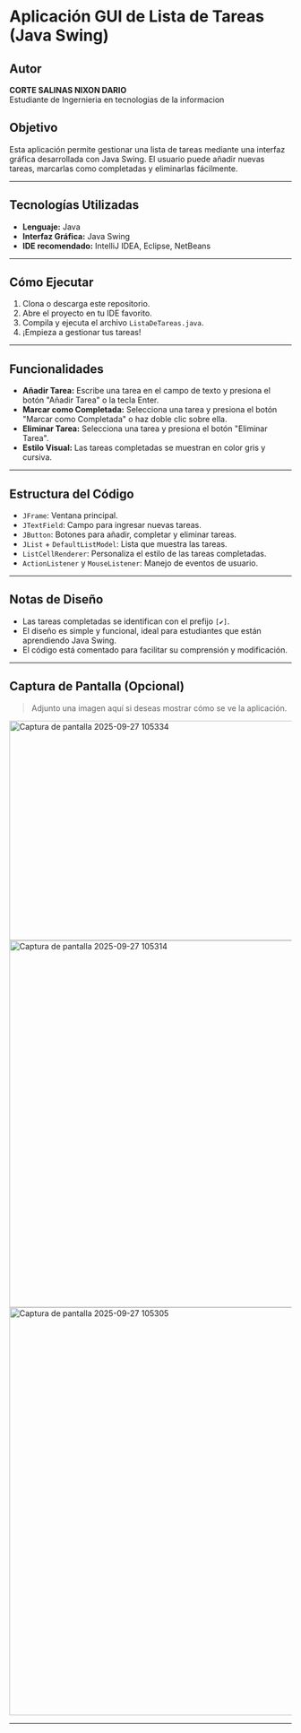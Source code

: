 # Aplicación GUI de Lista de Tareas (Java Swing)

## Autor

**CORTE SALINAS NIXON DARIO**  
Estudiante de Ingernieria en tecnologias de la informacion


## Objetivo

Esta aplicación permite gestionar una lista de tareas mediante una interfaz gráfica desarrollada con Java Swing. El usuario puede añadir nuevas tareas, marcarlas como completadas y eliminarlas fácilmente.

---

## Tecnologías Utilizadas

- **Lenguaje:** Java
- **Interfaz Gráfica:** Java Swing
- **IDE recomendado:** IntelliJ IDEA, Eclipse, NetBeans

---

## Cómo Ejecutar

1. Clona o descarga este repositorio.
2. Abre el proyecto en tu IDE favorito.
3. Compila y ejecuta el archivo `ListaDeTareas.java`.
4. ¡Empieza a gestionar tus tareas!

---

## Funcionalidades

- **Añadir Tarea:** Escribe una tarea en el campo de texto y presiona el botón "Añadir Tarea" o la tecla Enter.
- **Marcar como Completada:** Selecciona una tarea y presiona el botón "Marcar como Completada" o haz doble clic sobre ella.
- **Eliminar Tarea:** Selecciona una tarea y presiona el botón "Eliminar Tarea".
- **Estilo Visual:** Las tareas completadas se muestran en color gris y cursiva.

---

## Estructura del Código
- `JFrame`: Ventana principal.
- `JTextField`: Campo para ingresar nuevas tareas.
- `JButton`: Botones para añadir, completar y eliminar tareas.
- `JList` + `DefaultListModel`: Lista que muestra las tareas.
- `ListCellRenderer`: Personaliza el estilo de las tareas completadas.
- `ActionListener` y `MouseListener`: Manejo de eventos de usuario.

---

## Notas de Diseño

- Las tareas completadas se identifican con el prefijo `[✔]`.
- El diseño es simple y funcional, ideal para estudiantes que están aprendiendo Java Swing.
- El código está comentado para facilitar su comprensión y modificación.

---

## Captura de Pantalla (Opcional)

> Adjunto una imagen aquí si deseas mostrar cómo se ve la aplicación.

<img width="637" height="392" alt="Captura de pantalla 2025-09-27 105334" src="https://github.com/user-attachments/assets/e59f554d-d12c-4e67-89a4-b8b2b3b7b525" />

<img width="890" height="655" alt="Captura de pantalla 2025-09-27 105314" src="https://github.com/user-attachments/assets/1429d574-e7f7-460c-b4fb-fd7164d0e6a8" />

<img width="1365" height="728" alt="Captura de pantalla 2025-09-27 105305" src="https://github.com/user-attachments/assets/7cfc6a0c-c42b-4976-89c5-15d62d1acf52" />


---

